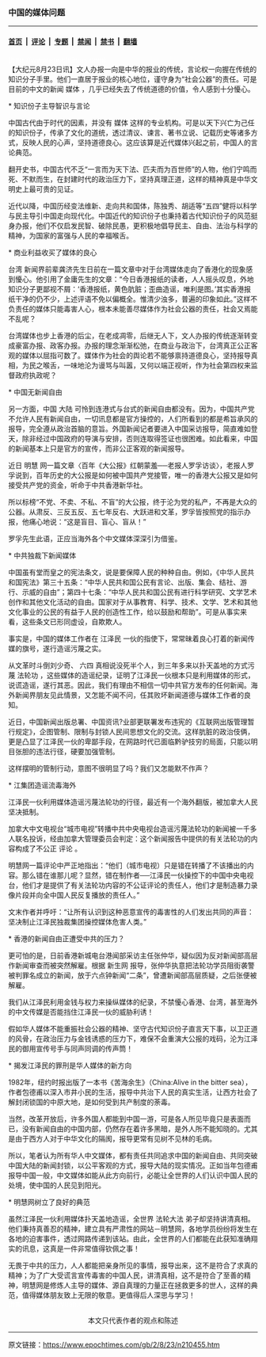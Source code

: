 ### 中国的媒体问题

---

#### [首页](../../../..?n210455) &nbsp;|&nbsp; [评论](../../../../../epoch-comment?n210455) &nbsp;|&nbsp; [专题](../../../../../epoch-special?n210455) &nbsp;|&nbsp; [禁闻](../../../../../epoch-news?n210455) &nbsp;|&nbsp; [禁书](../../../../../books?n210455) &nbsp;|&nbsp; [翻墙](https://github.com/gfw-breaker/nogfw/blob/master/README.md?n210455)


<div class="post_content" id="artbody" itemprop="articleBody">
 <!-- article content begin -->
 <p>
  <font color="#ffffff">
   (http://www.epochtimes.com)
  </font>
  <br/>
  【大纪元8月23日讯】文人办报一向是中华的报业的传统，言论权一向握在传统的知识分子手里。他们一直居于报业的核心地位，谨守身为“社会公器”的责任。可是目前的中文的新闻
  <ok href="https://www.epochtimes.com/gb/tag/%E5%AA%92%E4%BD%93.html">
   媒体
  </ok>
  ，几乎已经失去了传统道德的价值，令人感到十分懮心。
 </p>
 <p>
  * 知识份子主导智识与言论
 </p>
 <p>
  中国古代由于时代的因素，并没有
  <ok href="https://www.epochtimes.com/gb/tag/%E5%AA%92%E4%BD%93.html">
   媒体
  </ok>
  这样的专业机构。可是以天下兴亡为己任的知识份子，传承了文化的道统，透过清议、谏言、著书立说、记载历史等诸多方式，反映人民的心声，坚持道德良心。这应该算是近代媒体兴起之前，中国人的言论典范。
 </p>
 <p>
  翻开史书，中国古代不乏“一言而为天下法、匹夫而为百世师”的人物，他们宁鸣而死、不默而生，在封建时代的政治压力下，坚持真理正道，这样的精神真是中华文明史上最可贵的见证。
 </p>
 <p>
  近代以降，中国历经变法维新、走向共和国体，陈独秀、胡适等“五四”健将以科学与民主导引中国走向现代化。中国近代的知识份子也秉持着古代知识份子的风范挺身办报，他们不仅启发民智、破除民愚，更积极地倡导民主、自由、法治与科学的精神，为国家的富强与人民的幸福喉舌。
 </p>
 <p>
  * 商业利益收买了媒体的良心
 </p>
 <p>
  <ok href="nsc414.htm">
   台湾
  </ok>
  新闻界前辈龚济先生日前在一篇文章中对于台湾媒体走向了香港化的现象感到懮心。他引用了金庸先生的文章：“今日香港报纸的读者，人人摇头叹息，外地知识分子更鄙视不屑：‘香港报纸，黄色肮脏；歪曲造谣，唯利是图。’其实香港报纸干净的仍不少，上述评语不免以偏概全。惟清少浊多，普遍的印象如此。”这样不负责任的媒体只能毒害人心，根本未能善尽媒体作为社会公器的责任，社会又焉能不乱呢？
 </p>
 <p>
  台湾媒体也步上香港的后尘，在老成凋零，后继无人下，文人办报的传统逐渐转变成豪富办报、政客办报。办报的理念渐渐松弛，在商业与政治下，台湾真正公正客观的媒体以屈指可数了。媒体作为社会的舆论若不能够禀持道德良心，坚持报导真相，为民之喉舌，一味地沦为谩骂与叫嚣，又何以端正视听，作为社会第四权来监督政府执政呢？
 </p>
 <p>
  * 中国无新闻自由
 </p>
 <p>
  另一方面，中国
  <ok href="nsc413.htm">
   大陆
  </ok>
  可怜到连港式与台式的新闻自由都没有。因为，中国共产党不允许人民有新闻自由，一切讯息都是官方操控的，人们所看到的都是希旨承风的报导，完全遵从政治首脑的意旨。外国新闻记者要进入中国采访报导，简直难如登天，除非经过中国政府的导演与安排，否则连取得签证也很困难。如此看来，中国的新闻基本上只是官方的宣传，而非公正客观的新闻报导。
 </p>
 <p>
  近日
  <ok href="http://www.minghui.ca">
   明慧
  </ok>
  网一篇文章〈百年《大公报》红朝蒙羞──老报人罗孚访谈〉，老报人罗孚说到，百年历史的大公报是如何被中国共产党接管，唯一的香港大公报又是如何接受共产党的资金，听命于中共香港新华社。
 </p>
 <p>
  所以标榜“不党、不卖、不私、不盲”的大公报，终于沦为党的私产，不再是大众的公器。从肃反、三反五反、五七年反右、大跃进和文革，罗孚皆按照党的指示办报，他痛心地说：“这是盲目、盲心、盲从！”
 </p>
 <p>
  罗孚先生此语，正应当海外各个中文媒体深深引为借鉴。
 </p>
 <p>
  * 中共独裁下新闻媒体
 </p>
 <p>
  中国虽有堂而皇之的宪法条文，说是要保障人民的种种自由。例如，《中华人民共和国宪法》第三十五条：“中华人民共和国公民有言论、出版、集会、结社、游行、示威的自由”；第四十七条：“中华人民共和国公民有进行科学研究、文学艺术创作和其他文化活动的自由。国家对于从事教育、科学、技术、文学、艺术和其他文化事业的公民的有益于人民的创造性工作，给以鼓励和帮助”。可是从事实来看，这些条文已形同虚设，自欺欺人。
 </p>
 <p>
  事实是，中国的媒体工作者在
  <ok href="nf801.htm">
   江泽民
  </ok>
  一伙的指使下，常常昧着良心打着的新闻传媒的旗号，遂行造谣污蔑之实。
 </p>
 <p>
  从文革时斗倒刘少奇、
  <ok href="nf1102.htm">
   六四
  </ok>
  真相说没死半个人，到三年多来以扑天盖地的方式污蔑
  <ok href="http://falundafa.org">
   法轮功
  </ok>
  ，这些媒体的造谣纪录，证明了江泽民一伙根本只是利用媒体的形式，说谎造谣，遂行其恶。因此，我们有理由不相信一切中共官方发布的任何新闻。海外新闻界朋友见此情景，又怎能不闻不问，任其败坏新闻道德与媒体工作者的良知。
 </p>
 <p>
  近日，中国新闻出版总署、中国资讯?业部更联署发布违宪的《互联网出版管理暂行规定》，企图管制、限制与封锁人民间思想文化的交流。这样肮脏的政治伎俩，更是凸显了江泽民一伙的卑鄙手段，在网路时代已面临黔驴技穷的局面，只能以明目张胆的违法行径，硬要加强管制。
 </p>
 <p>
  这样摆明的管制行动，意图不很明显了吗？我们又怎能默不作声？
 </p>
 <p>
  * 江集团造谣流毒海外
 </p>
 <p>
  江泽民一伙利用媒体造谣污蔑法轮功的行径，最近有一个海外翻版，被加拿大人民坚决抵制。
 </p>
 <p>
  加拿大中文电视台“城市电视”转播中共中央电视台造谣污蔑法轮功的新闻被一千多人联名投诉，经由加拿大管理委员会判定：这个新闻报告中提供的有关法轮功的内容构成了不公正
  <ok href="nccomment.htm">
   评论
  </ok>
  。
 </p>
 <p>
  明慧网一篇评论中严正地指出：“他们（城市电视）只是错在转播了不该播出的内容。那么错在谁那儿呢？显然，错在制作者──江泽民一伙操控下的中国中央电视台，他们才是提供了有关法轮功内容的不公证评论的责任人，他们才是制造暴力录像片段并向全中国人民反复播放的责任人。”
 </p>
 <p>
  文末作者并呼吁：“让所有认识到这种恶意宣传的毒害性的人们发出共同的声音：坚决制止江泽民独裁集团操控媒体危害人类。”
 </p>
 <p>
  * 香港的新闻自由正遭受中共的压力？
 </p>
 <p>
  更可怕的是，日前香港新城电台港闻部采访主任张仲华，疑似因为反对新闻部高层作新闻审查而被突然解雇。根据
  <ok href="http://xinsheng.net">
   新生网
  </ok>
  报导，张仲华执意把法轮功学员阻街袭警被判罪名成立的新闻，放于六点钟新闻“二条”，曾遭新闻部高层质疑，之后张便被解雇。
 </p>
 <p>
  我们从江泽民利用金钱与权力来操纵媒体的纪录，不禁懮心香港、台湾，甚至海外的中文传媒是否能挡住江泽民一伙的威胁利诱！
 </p>
 <p>
  假如华人媒体不能重振社会公器的精神、坚守古代知识份子直言天下事，以卫正道的风骨，在政治压力与金钱诱惑的压力下，难保不会重演大公报的戏码，沦为江泽民的御用宣传号手与同声同调的传声筒！
 </p>
 <p>
  * 揭发江泽民的罪刑是华人媒体的新方向
 </p>
 <p>
  1982年，纽约时报出版了一本书《苦海余生》（China:Alive in the bitter sea），作者包德甫以深入市井小民的生活，报导中共治下人民的真实生活，让西方社会了解封闭锁国的中原大地，是如何受到共产制度的荼毒。
 </p>
 <p>
  当然，改革开放后，许多外国人都能到中国一游，可是各人所见毕竟只是表面而已，没有新闻自由的中国内部，仍然存在着许多黑暗，是外人所不能知晓的。尤其是由于西方人对于中华文化的隔阂，报导更常有见树不见林的毛病。
 </p>
 <p>
  所以，笔者认为所有华人中文媒体，都有责任共同追求中国的新闻自由、共同突破中国大陆的新闻封锁，以公平客观的方式，报导大陆的现实情况。正如当年包德甫报导中国一般，中文媒体如能从此方向前行，必能让全世界的人们认识中国人民的处境，使中国的人民见到阳光。
 </p>
 <p>
  * 明慧网树立了良好的典范
 </p>
 <p>
  虽然江泽民一伙利用媒体扑天盖地造谣，全世界
  <ok href="http://falundafa.org">
   法轮大法
  </ok>
  弟子却坚持讲清真相。他们秉持真善忍的精神，建立具有严肃性的网站－明慧网，各地学员纷纷将发生在各地的迫害事件，透过网路传递到该站。由此，全世界的人们都能在此获知准确翔实的讯息，这真是一件非常值得钦佩之事！
 </p>
 <p>
  无畏于中共的压力，人人都能把亲身所见的事情，报导出来，这不是符合了求真的精神；为了广大受谎言宣传毒害的中国人民，讲清真相，这不是符合了至善的精神，明慧网是修炼人主导的媒体、源自真理的力量正在拯救更多的世人，这样的典范，值得媒体朋友致上无限的敬意。更值得后人深思与学习！
  <font color="#ffffff">
   (http://www.dajiyuan.com)
  </font>
  <br/>
  <center>
   <font class="GY16">
    本文只代表作者的观点和陈述
   </font>
  </center>
 </p>
 <!-- article content end -->
 <div id="below_article_ad">
 </div>
</div>


---

原文链接：https://www.epochtimes.com/gb/2/8/23/n210455.htm